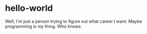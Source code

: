 # hello-world

Well, I'm just a person trying to figure out what career I want. Maybe programming is my thing. Who knows. 
